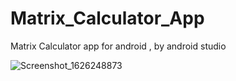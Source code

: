 # Matrix_Calculator_App
Matrix Calculator app for android , by android studio

![Screenshot_1626248873](https://user-images.githubusercontent.com/87250282/125584676-ed683ca6-f351-4023-a380-bad3ad724f0c.png)
